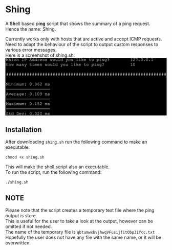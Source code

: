 # Shing
A **Sh**ell based p**ing** script that shows the summary of a ping request.<br>
Hence the name: Shing.

Currently works only with hosts that are active and accept ICMP requests.<br>
Need to adapt the behaviour of the script to output custom responses to various error messages.<br>
Here is a screenshot of shing.sh:<br>
![alt_text](https://github.com/SteveHewson/Shing/blob/master/shing.png)

## Installation
After downloading `shing.sh` run the following command to make an executable:
```
chmod +x shing.sh
```

This will make the shell script also an executable.<br>
To run the script, run the following command:
```
./shing.sh
```

## NOTE
Please note that the script creates a temporary text file where the ping output is store.<br>
This is useful for the user to take a look at the output, however can be omitted if not needed.<br>
The name of the temporary file is `qbtumwxbvjhwqVFusijfitObpJiYcc.txt`<br>
Hopefully the user does not have any file with the same name, or it will be overwritten.<br>
